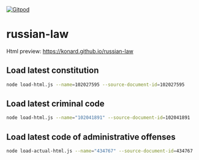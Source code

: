 [![Gitpod](https://img.shields.io/badge/Gitpod-ready--to--code-blue?logo=gitpod)](https://gitpod.io/#https://github.com/konard/russian-law)

# russian-law

Html preview: https://konard.github.io/russian-law

## Load latest constitution
```sh
node load-html.js --name=102027595 --source-document-id=102027595
```

## Load latest criminal code
```sh
node load-html.js --name="102041891" --source-document-id=102041891
```

## Load latest code of administrative offenses
```sh
node load-actual-html.js --name="434767" --source-document-id=434767
```